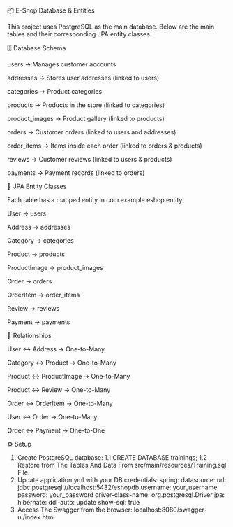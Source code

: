 📦 E-Shop Database & Entities

This project uses PostgreSQL as the main database. Below are the main tables and their corresponding JPA entity classes.

🗄️ Database Schema

users → Manages customer accounts

addresses → Stores user addresses (linked to users)

categories → Product categories

products → Products in the store (linked to categories)

product_images → Product gallery (linked to products)

orders → Customer orders (linked to users and addresses)

order_items → Items inside each order (linked to orders & products)

reviews → Customer reviews (linked to users & products)

payments → Payment records (linked to orders)

📌 JPA Entity Classes

Each table has a mapped entity in com.example.eshop.entity:

User → users

Address → addresses

Category → categories

Product → products

ProductImage → product_images

Order → orders

OrderItem → order_items

Review → reviews

Payment → payments

🔗 Relationships

User ↔ Address → One-to-Many

Category ↔ Product → One-to-Many

Product ↔ ProductImage → One-to-Many

Product ↔ Review → One-to-Many

Order ↔ OrderItem → One-to-Many

User ↔ Order → One-to-Many

Order ↔ Payment → One-to-One

⚙️ Setup

1) Create PostgreSQL database:
    1.1 CREATE DATABASE trainings;
    1.2 Restore from The Tables And Data From src/main/resources/Training.sql File.
2) Update application.yml with your DB credentials:
spring:
   datasource:
   url: jdbc:postgresql://localhost:5432/eshopdb
   username: your_username
   password: your_password
   driver-class-name: org.postgresql.Driver
   jpa:
   hibernate:
   ddl-auto: update
   show-sql: true
3) Access The Swagger from the browser: localhost:8080/swagger-ui/index.html